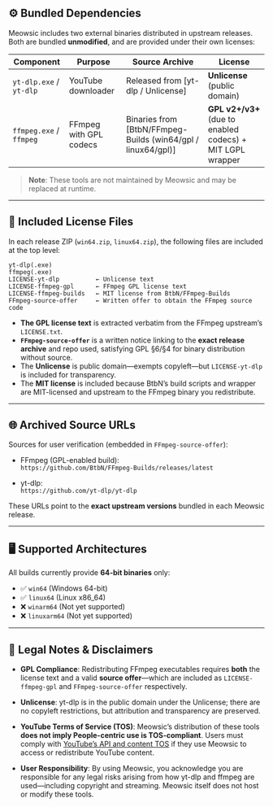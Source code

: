 ## ⚙️ Bundled Dependencies

Meowsic includes two external binaries distributed in upstream releases. Both are bundled **unmodified**, and are provided under their own licenses:

| Component               | Purpose                | Source Archive                                               | License                                                    |
| ----------------------- | ---------------------- | ------------------------------------------------------------ | ---------------------------------------------------------- |
| `yt-dlp.exe` / `yt-dlp` | YouTube downloader     | Released from [yt-dlp / Unlicense]                           | **Unlicense** (public domain)                              |
| `ffmpeg.exe` / `ffmpeg` | FFmpeg with GPL codecs | Binaries from [BtbN/FFmpeg-Builds (win64/gpl / linux64/gpl)] | **GPL v2+/v3+** (due to enabled codecs) + MIT LGPL wrapper |

> **Note**: These tools are not maintained by Meowsic and may be replaced at runtime.

---

## 📄 Included License Files

In each release ZIP (`win64.zip`, `linux64.zip`), the following files are included at the top level:

```
yt-dlp(.exe)
ffmpeg(.exe)
LICENSE-yt-dlp          ← Unlicense text
LICENSE-ffmpeg-gpl      ← FFmpeg GPL license text
LICENSE-ffmpeg-builds   ← MIT license from BtbN/FFmpeg-Builds
FFmpeg-source-offer     ← Written offer to obtain the FFmpeg source code
```

- **The GPL license text** is extracted verbatim from the FFmpeg upstream’s `LICENSE.txt`.
- **`FFmpeg-source-offer`** is a written notice linking to the **exact release archive** and repo used, satisfying GPL §6/§4 for binary distribution without source.
- The **Unlicense** is public domain—exempts copyleft—but `LICENSE-yt-dlp` is included for transparency.
- The **MIT license** is included because BtbN’s build scripts and wrapper are MIT-licensed and upstream to the FFmpeg binary you redistribute.

---

## 🌐 Archived Source URLs

Sources for user verification (embedded in `FFmpeg-source-offer`):

- FFmpeg (GPL-enabled build):  
  `https://github.com/BtbN/FFmpeg-Builds/releases/latest`

- yt-dlp:  
  `https://github.com/yt-dlp/yt-dlp`

These URLs point to the **exact upstream versions** bundled in each Meowsic release.

---

## 🖥️ Supported Architectures

All builds currently provide **64-bit binaries** only:

- ✅ `win64` (Windows 64-bit)
- ✅ `linux64` (Linux x86_64)
- ❌ `winarm64` (Not yet supported)
- ❌ `linuxarm64` (Not yet supported)

---

## 📜 Legal Notes & Disclaimers

- **GPL Compliance**: Redistributing FFmpeg executables requires **both** the license text and a valid **source offer**—which are included as `LICENSE-ffmpeg-gpl` and `FFmpeg-source-offer` respectively.

- **Unlicense**: yt-dlp is in the public domain under the Unlicense; there are no copyleft restrictions, but attribution and transparency are preserved.

- **YouTube Terms of Service (TOS)**: Meowsic’s distribution of these tools **does not imply People-centric use is TOS-compliant**. Users must comply with [YouTube’s API and content TOS](https://developers.google.com/youtube/terms) if they use Meowsic to access or redistribute YouTube content.

- **User Responsibility**: By using Meowsic, you acknowledge you are responsible for any legal risks arising from how yt-dlp and ffmpeg are used—including copyright and streaming. Meowsic itself does not host or modify these tools.
